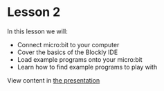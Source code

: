 # Lesson 2
In this lesson we will:
* Connect micro:bit to your computer
* Cover the basics of the Blockly IDE
* Load example programs onto your micro:bit
* Learn how to find example programs to play with

View content in [the presentation](https://github.com/cah-oster/BuildingMicrocontrollerGames/raw/master/building-microcontroller-games-presentation-2020.pptx)



